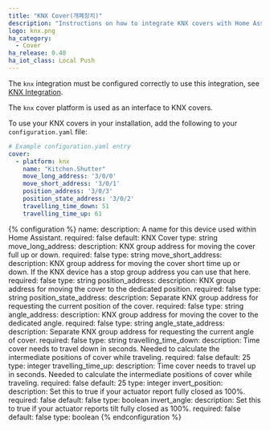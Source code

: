 ```yaml
---
title: "KNX Cover(개폐장치)"
description: "Instructions on how to integrate KNX covers with Home Assistant."
logo: knx.png
ha_category:
  - Cover
ha_release: 0.48
ha_iot_class: Local Push
---
```


<div class='note'>

The `knx` integration must be configured correctly to use this integration, see [KNX Integration](/integrations/knx).

</div>

The `knx` cover platform is used as an interface to KNX covers.

To use your KNX covers in your installation, add the following to your `configuration.yaml` file:

```yaml
# Example configuration.yaml entry
cover:
  - platform: knx
    name: "Kitchen.Shutter"
    move_long_address: '3/0/0'
    move_short_address: '3/0/1'
    position_address: '3/0/3'
    position_state_address: '3/0/2'
    travelling_time_down: 51
    travelling_time_up: 61
```

{% configuration %}
name:
  description: A name for this device used within Home Assistant.
  required: false
  default: KNX Cover
  type: string
move_long_address:
  description: KNX group address for moving the cover full up or down.
  required: false
  type: string
move_short_address:
  description: KNX group address for moving the cover short time up or down. If the KNX device has a stop group address you can use that here.
  required: false
  type: string
position_address:
  description: KNX group address for moving the cover to the dedicated position.
  required: false
  type: string
position_state_address:
  description: Separate KNX group address for requesting the current position of the cover.
  required: false
  type: string
angle_address:
  description: KNX group address for moving the cover to the dedicated angle.
  required: false
  type: string
angle_state_address:
  description: Separate KNX group address for requesting the current angle of cover.
  required: false
  type: string
travelling_time_down:
  description: Time cover needs to travel down in seconds. Needed to calculate the intermediate positions of cover while traveling.
  required: false
  default: 25
  type: integer
travelling_time_up:
  description: Time cover needs to travel up in seconds. Needed to calculate the intermediate positions of cover while traveling.
  required: false
  default: 25
  type: integer
invert_position:
  description: Set this to true if your actuator report fully closed as 100%.
  required: false
  default: false
  type: boolean
invert_angle:
  description: Set this to true if your actuator reports tilt fully closed as 100%.
  required: false
  default: false
  type: boolean
{% endconfiguration %}
